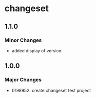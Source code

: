 # changeset

## 1.1.0

### Minor Changes

- added display of version

## 1.0.0

### Major Changes

- 0198952: create changeset test project
